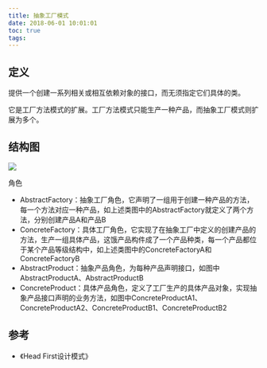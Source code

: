 ```yaml
---
title: 抽象工厂模式
date: 2018-06-01 10:01:01
toc: true
tags: 
---
```


## 定义

提供一个创建一系列相关或相互依赖对象的接口，而无须指定它们具体的类。

它是工厂方法模式的扩展。工厂方法模式只能生产一种产品，而抽象工厂模式则扩展为多个。

## 结构图

![](./1.png)


角色

- AbstractFactory：抽象工厂角色，它声明了一组用于创建一种产品的方法，每一个方法对应一种产品，如上述类图中的AbstractFactory就定义了两个方法，分别创建产品A和产品B
- ConcreteFactory：具体工厂角色，它实现了在抽象工厂中定义的创建产品的方法，生产一组具体产品，这饿产品构件成了一个产品种类，每一个产品都位于某个产品等级结构中，如上述类图中的ConcreteFactoryA和ConcreteFactoryB
- AbstractProduct：抽象产品角色，为每种产品声明接口，如图中AbstractProductA、AbstractProductB
- ConcreteProduct：具体产品角色，定义了工厂生产的具体产品对象，实现抽象产品接口声明的业务方法，如图中ConcreteProductA1、ConcreteProductA2、ConcreteProductB1、ConcreteProductB2







## 参考

- 《Head First设计模式》
